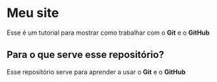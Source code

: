 # Meu site 
Esse é um tutorial para mostrar como trabalhar com o **Git** e o **GitHub**

## Para o que serve esse repositório?
Esse repositório serve para aprender a usar o **Git** e o **GitHub**
